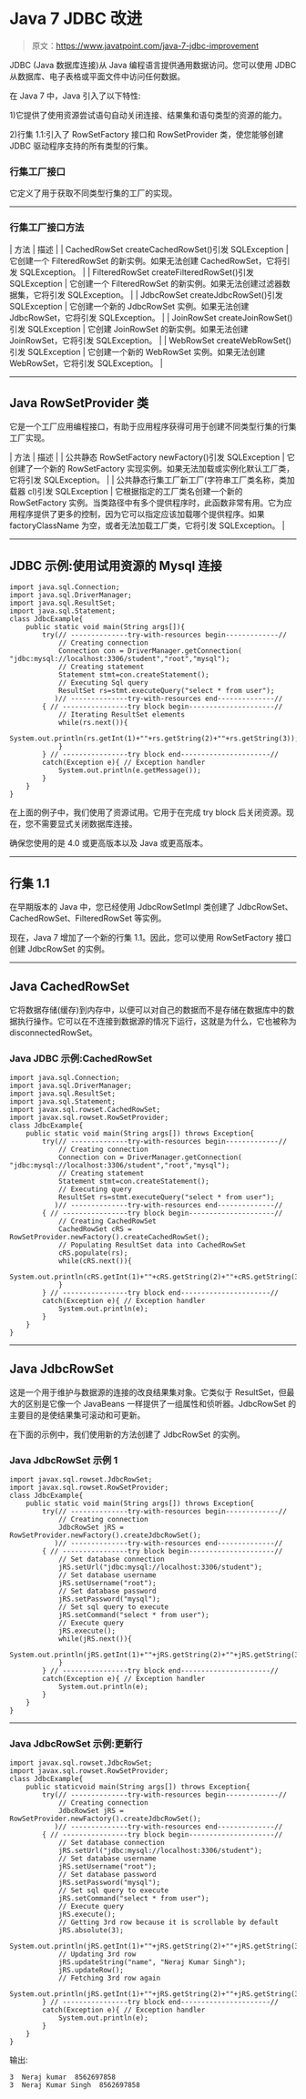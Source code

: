 # Java 7 JDBC 改进

> 原文：<https://www.javatpoint.com/java-7-jdbc-improvement>

JDBC (Java 数据库连接)从 Java 编程语言提供通用数据访问。您可以使用 JDBC 从数据库、电子表格或平面文件中访问任何数据。

在 Java 7 中，Java 引入了以下特性:

1)它提供了使用资源尝试语句自动关闭连接、结果集和语句类型的资源的能力。

2)行集 1.1:引入了 RowSetFactory 接口和 RowSetProvider 类，使您能够创建 JDBC 驱动程序支持的所有类型的行集。

### 行集工厂接口

它定义了用于获取不同类型行集的工厂的实现。

* * *

### 行集工厂接口方法

| 方法 | 描述 |
| CachedRowSet createCachedRowSet()引发 SQLException | 它创建一个 FilteredRowSet 的新实例。如果无法创建 CachedRowSet，它将引发 SQLException。 |
| FilteredRowSet createFilteredRowSet()引发 SQLException | 它创建一个 FilteredRowSet 的新实例。如果无法创建过滤器数据集，它将引发 SQLException。 |
| JdbcRowSet createJdbcRowSet()引发 SQLException | 它创建一个新的 JdbcRowSet 实例。如果无法创建 JdbcRowSet，它将引发 SQLException。 |
| JoinRowSet createJoinRowSet()引发 SQLException | 它创建 JoinRowSet 的新实例。如果无法创建 JoinRowSet，它将引发 SQLException。 |
| WebRowSet createWebRowSet()引发 SQLException | 它创建一个新的 WebRowSet 实例。如果无法创建 WebRowSet，它将引发 SQLException。 |

* * *

## Java RowSetProvider 类

它是一个工厂应用编程接口，有助于应用程序获得可用于创建不同类型行集的行集工厂实现。

| 方法 | 描述 |
| 公共静态 RowSetFactory newFactory()引发 SQLException | 它创建了一个新的 RowSetFactory 实现实例。如果无法加载或实例化默认工厂类，它将引发 SQLException。 |
| 公共静态行集工厂新工厂(字符串工厂类名称，类加载器 cl)引发 SQLException | 它根据指定的工厂类名创建一个新的 RowSetFactory 实例。当类路径中有多个提供程序时，此函数非常有用。它为应用程序提供了更多的控制，因为它可以指定应该加载哪个提供程序。如果 factoryClassName 为空，或者无法加载工厂类，它将引发 SQLException。 |

* * *

## JDBC 示例:使用试用资源的 Mysql 连接

```
import java.sql.Connection;
import java.sql.DriverManager;
import java.sql.ResultSet;
import java.sql.Statement;  
class JdbcExample{  
	public static void main(String args[]){
		try(// --------------try-with-resources begin-------------//
			// Creating connection
			Connection con = DriverManager.getConnection( "jdbc:mysql://localhost:3306/student","root","mysql");
			// Creating statement
			Statement stmt=con.createStatement();
			// Executing Sql query
			ResultSet rs=stmt.executeQuery("select * from user");
		   )// --------------try-with-resources end--------------//
		{ // ----------------try block begin---------------------//
			// Iterating ResultSet elements
			while(rs.next()){  
				System.out.println(rs.getInt(1)+""+rs.getString(2)+""+rs.getString(3));  
			}
		} // ----------------try block end----------------------//
		catch(Exception e){ // Exception handler 
			System.out.println(e.getMessage());
		}  
	}
}

```

在上面的例子中，我们使用了资源试用。它用于在完成 try block 后关闭资源。现在，您不需要显式关闭数据库连接。

确保您使用的是 4.0 或更高版本以及 Java 或更高版本。

* * *

## 行集 1.1

在早期版本的 Java 中，您已经使用 JdbcRowSetImpl 类创建了 JdbcRowSet、CachedRowSet、FilteredRowSet 等实例。

现在，Java 7 增加了一个新的行集 1.1。因此，您可以使用 RowSetFactory 接口创建 JdbcRowSet 的实例。

* * *

## Java CachedRowSet

它将数据存储(缓存)到内存中，以便可以对自己的数据而不是存储在数据库中的数据执行操作。它可以在不连接到数据源的情况下运行，这就是为什么，它也被称为 disconnectedRowSet。

### Java JDBC 示例:CachedRowSet

```
import java.sql.Connection;
import java.sql.DriverManager;
import java.sql.ResultSet;
import java.sql.Statement;
import javax.sql.rowset.CachedRowSet;
import javax.sql.rowset.RowSetProvider;  
class JdbcExample{  
	public static void main(String args[]) throws Exception{
		try(// --------------try-with-resources begin-------------//
			// Creating connection
			Connection con = DriverManager.getConnection( "jdbc:mysql://localhost:3306/student","root","mysql");
			// Creating statement
			Statement stmt=con.createStatement();
			// Executing query
			ResultSet rs=stmt.executeQuery("select * from user");
		   )// --------------try-with-resources end--------------//
		{ // ----------------try block begin---------------------//
			// Creating CachedRowSet
			CachedRowSet cRS = RowSetProvider.newFactory().createCachedRowSet();
			// Populating ResultSet data into CachedRowSet
			cRS.populate(rs);
			while(cRS.next()){  
				System.out.println(cRS.getInt(1)+""+cRS.getString(2)+""+cRS.getString(3));  
			}
		} // ----------------try block end----------------------//
		catch(Exception e){ // Exception handler 
			System.out.println(e);
		}  
	}
}

```

* * *

## Java JdbcRowSet

这是一个用于维护与数据源的连接的改良结果集对象。它类似于 ResultSet，但最大的区别是它像一个 JavaBeans 一样提供了一组属性和侦听器。JdbcRowSet 的主要目的是使结果集可滚动和可更新。

在下面的示例中，我们使用新的方法创建了 JdbcRowSet 的实例。

### Java JdbcRowSet 示例 1

```
import javax.sql.rowset.JdbcRowSet;
import javax.sql.rowset.RowSetProvider;  
class JdbcExample{  
	public static void main(String args[]) throws Exception{
		try(// --------------try-with-resources begin-------------//
			// Creating connection
			JdbcRowSet jRS = RowSetProvider.newFactory().createJdbcRowSet();
		   )// --------------try-with-resources end--------------//
		{ // ----------------try block begin---------------------//
			// Set database connection
			jRS.setUrl("jdbc:mysql://localhost:3306/student");
			// Set database username
			jRS.setUsername("root");
			// Set database password
			jRS.setPassword("mysql");
			// Set sql query to execute 
			jRS.setCommand("select * from user");
			// Execute query
			jRS.execute();
			while(jRS.next()){  
				System.out.println(jRS.getInt(1)+""+jRS.getString(2)+""+jRS.getString(3));  
			}
		} // ----------------try block end----------------------//
		catch(Exception e){ // Exception handler 
			System.out.println(e);
		}  
	}
}

```

* * *

### Java JdbcRowSet 示例:更新行

```
import javax.sql.rowset.JdbcRowSet;
import javax.sql.rowset.RowSetProvider;  
class JdbcExample{  
	public staticvoid main(String args[]) throws Exception{
		try(// --------------try-with-resources begin-------------//
			// Creating connection
			JdbcRowSet jRS = RowSetProvider.newFactory().createJdbcRowSet();
		   )// --------------try-with-resources end--------------//
		{ // ----------------try block begin---------------------//
			// Set database connection
			jRS.setUrl("jdbc:mysql://localhost:3306/student");
			// Set database username
			jRS.setUsername("root");
			// Set database password
			jRS.setPassword("mysql");
			// Set sql query to execute 
			jRS.setCommand("select * from user");
			// Execute query
			jRS.execute();
			// Getting 3rd row because it is scrollable by default
			jRS.absolute(3);  
			System.out.println(jRS.getInt(1)+""+jRS.getString(2)+""+jRS.getString(3));  
			// Updating 3rd row
			jRS.updateString("name", "Neraj Kumar Singh");
			jRS.updateRow();
			// Fetching 3rd row again
			System.out.println(jRS.getInt(1)+""+jRS.getString(2)+""+jRS.getString(3));
		} // ----------------try block end----------------------//
		catch(Exception e){ // Exception handler 
			System.out.println(e);
		}  
	}
}

```

输出:

```
3  Neraj kumar  8562697858
3  Neraj Kumar Singh  8562697858

```